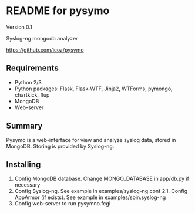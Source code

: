 README for pysymo
=================

Version 0.1

Syslog-ng mongodb analyzer

https://github.com/icoz/pysymo

Requirements
------------

- Python 2/3
- Python packages: Flask, Flask-WTF, Jinja2, WTForms, pymongo, chartkick, flup
- MongoDB
- Web-server

Summary
-------

Pysymo is a web-interface for view and analyze syslog data, stored in MongoDB.
Storing is provided by Syslog-ng.

Installing
----------

1. Config MongoDB database. Change MONGO_DATABASE in app/db.py if necessary
2. Config Syslog-ng. See example in examples/syslog-ng.conf
2.1. Config AppArmor (if exists). See example in examples/sbin.syslog-ng
3. Config web-server to run pysymno.fcgi